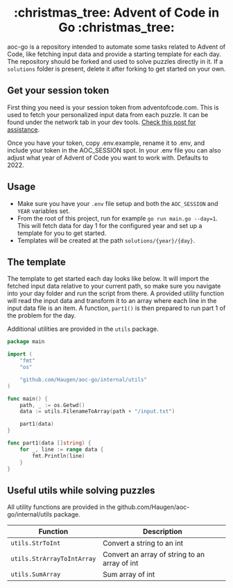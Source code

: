 <h1 align="center">
:christmas_tree: Advent of Code in Go :christmas_tree:
</h1>

aoc-go is a repository intended to automate some tasks related to Advent of Code, like fetching input data and provide a starting template for each day. The repository should be forked and used to solve puzzles directly in it. If a `solutions` folder is present, delete it after forking to get started on your own.

## Get your session token

First thing you need is your session token from adventofcode.com. This is used to fetch your personalized input data from each puzzle. It can be found under the network tab in your dev tools. [Check this post for assistance](https://github.com/wimglenn/advent-of-code-wim/issues/1).

Once you have your token, copy .env.example, rename it to .env, and include your token in the AOC_SESSION spot. In your .env file you can also adjust what year of Advent of Code you want to work with. Defaults to 2022.

## Usage

- Make sure you have your `.env` file setup and both the `AOC_SESSION` and `YEAR` variables set.
- From the root of this project, run for example `go run main.go --day=1`. This will fetch data for day 1 for the configured year and set up a template for you to get started.
- Templates will be created at the path `solutions/{year}/{day}`.

## The template

The template to get started each day looks like below. It will import the fetched input data relative to your current path, so make sure you navigate into your day folder and run the script from there. A provided utility function will read the input data and transform it to an array where each line in the input data file is an item. A function, `part1()` is then prepared to run part 1 of the problem for the day.

Additional utilities are provided in the `utils` package.

```go
package main

import (
	"fmt"
	"os"

	"github.com/Haugen/aoc-go/internal/utils"
)

func main() {
	path, _ := os.Getwd()
	data := utils.FilenameToArray(path + "/input.txt")

	part1(data)
}

func part1(data []string) {
	for _, line := range data {
		fmt.Println(line)
	}
}

```

## Useful utils while solving puzzles

All utility functions are provided in the github.com/Haugen/aoc-go/internal/utils package.

| Function                   | Description                                   |
| -------------------------- | --------------------------------------------- |
| `utils.StrToInt`           | Convert a string to an int                    |
| `utils.StrArrayToIntArray` | Convert an array of string to an array of int |
| `utils.SumArray`           | Sum array of int                              |
